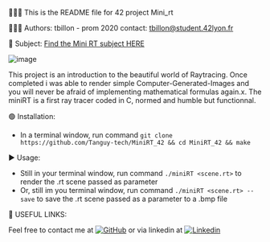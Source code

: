 👨🏻‍💻 This is the README file for 42 project Mini_rt

👨🏼‍🎓 Authors: tbillon - prom 2020 contact: tbillon@student.42lyon.fr

📒 Subject: [Find the Mini RT subject HERE](https://cdn.intra.42.fr/pdf/pdf/10458/en.subject.pdf)

![image](	https://img.shields.io/badge/C-00599C?style=for-the-badge&logo=c&logoColor=white)

This project is an introduction to the beautiful world of Raytracing.
Once completed i was able to render simple Computer-Generated-Images and you
will never be afraid of implementing mathematical formulas again.x. 
The miniRT is a first ray tracer coded in C, normed and humble but
functionnal.



🟢 Installation:
- In a terminal window, run command `git clone https://github.com/Tanguy-tech/MiniRT_42 && cd MiniRT_42 && make`



▶️ Usage:
- Still in your terminal window, run command `./miniRT <scene.rt>` to render the .rt scene passed as parameter
- Or, still im you terminal window, run command `./miniRT <scene.rt> --save` to save the .rt scene passed as a parameter to a .bmp file



🔗 USEFUL LINKS:

Feel free to contact me at  [![GitHub](https://img.shields.io/badge/GitHub-100000?style=for-the-badge&logo=github&logoColor=white)](https://github.com/Tanguy-tech) or via linkedin at [![Linkedin](	https://img.shields.io/badge/LinkedIn-0077B5?style=for-the-badge&logo=linkedin&logoColor=white)](https://www.linkedin.com/in/tanguybillon/)
